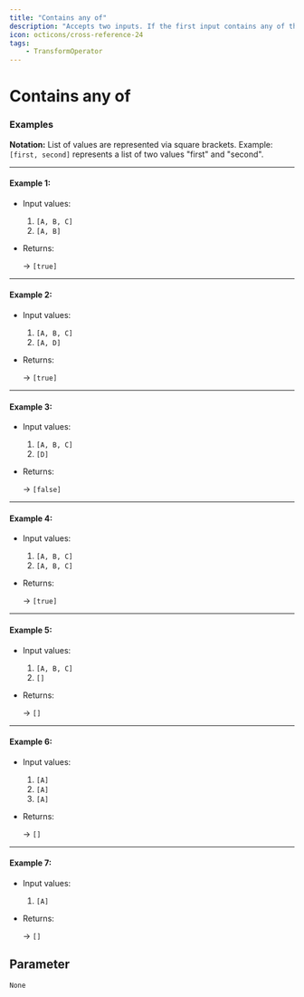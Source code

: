```yaml
---
title: "Contains any of"
description: "Accepts two inputs. If the first input contains any of the second input values it returns 'true', else 'false' is returned."
icon: octicons/cross-reference-24
tags: 
    - TransformOperator
---
```

# Contains any of
<!-- This file was generated - DO NOT CHANGE IT MANUALLY -->




### Examples

**Notation:** List of values are represented via square brackets. Example: `[first, second]` represents a list of two values "first" and "second".

---
#### Example 1:

* Input values:
  1. `[A, B, C]`
  2. `[A, B]`

* Returns:

  → `[true]`


---
#### Example 2:

* Input values:
  1. `[A, B, C]`
  2. `[A, D]`

* Returns:

  → `[true]`


---
#### Example 3:

* Input values:
  1. `[A, B, C]`
  2. `[D]`

* Returns:

  → `[false]`


---
#### Example 4:

* Input values:
  1. `[A, B, C]`
  2. `[A, B, C]`

* Returns:

  → `[true]`


---
#### Example 5:

* Input values:
  1. `[A, B, C]`
  2. `[]`

* Returns:

  → `[]`


---
#### Example 6:

* Input values:
  1. `[A]`
  2. `[A]`
  3. `[A]`

* Returns:

  → `[]`


---
#### Example 7:

* Input values:
  1. `[A]`

* Returns:

  → `[]`




## Parameter

`None`